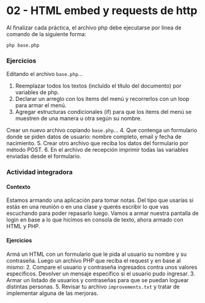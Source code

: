 # 02 - HTML embed y requests de http

Al finalizar cada práctica, el archivo php debe ejecutarse por línea de comando de la siguiente forma:
```shell
php base.php
```

### Ejercicios
Editando el archivo `base.php`...

1. Reemplazar todos los textos (incluído el título del documento) por variables de php.
2. Declarar un arreglo con los items del menú y recorrerlos con un loop para armar el menú.
3. Agregar estructuras condicionales (if) para que los items del menú se muestren de una manera u otra según su nombre.

Crear un nuevo archivo copiando `base.php`...
4. Que contenga un formulario donde se piden datos de usuario: nombre completo, email y fecha de nacimiento.
5. Crear otro archivo que reciba los datos del formulario por método POST.
6. En el archivo de recepción imprimir todas las variables enviadas desde el formulario.

### Actividad integradora
#### Contexto
Estamos armando una aplicación para tomar notas. Del tipo que usarías si estás en una reunión o en una clase y querés escribir lo que vas escuchando para poder repasarlo luego. Vamos a armar nuestra pantalla de login en base a lo que hicimos en consola de texto, ahora armado con HTML y PHP.

#### Ejercicios
Armá un HTML con un formulario que le pida al usuario su nombre y su contraseña.
Luego un archivo PHP que reciba el request y en base al mismo:
2. Compare el usuario y contraseña ingresados contra unos valores específicos. Devolver un mensaje específico si el usuario pudo ingresar.
3. Armar un listado de usuarios y contraseñas para que se puedan loguear distintas personas.
5. Revisar tu archivo `improvements.txt` y tratar de implementar alguna de las merjoras.
